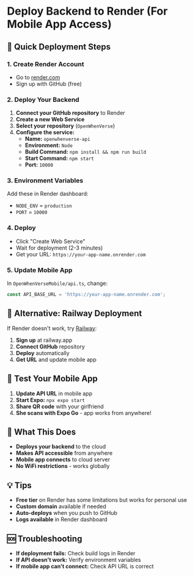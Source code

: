 # Deploy Backend to Render (For Mobile App Access)

## 🚀 Quick Deployment Steps

### 1. **Create Render Account**
- Go to [render.com](https://render.com)
- Sign up with GitHub (free)

### 2. **Deploy Your Backend**
1. **Connect your GitHub repository** to Render
2. **Create a new Web Service**
3. **Select your repository** (`OpenWhenVerse`)
4. **Configure the service:**
   - **Name:** `openwhenverse-api`
   - **Environment:** `Node`
   - **Build Command:** `npm install && npm run build`
   - **Start Command:** `npm start`
   - **Port:** `10000`

### 3. **Environment Variables**
Add these in Render dashboard:
- `NODE_ENV` = `production`
- `PORT` = `10000`

### 4. **Deploy**
- Click "Create Web Service"
- Wait for deployment (2-3 minutes)
- Get your URL: `https://your-app-name.onrender.com`

### 5. **Update Mobile App**
In `OpenWhenVerseMobile/api.ts`, change:
```typescript
const API_BASE_URL = 'https://your-app-name.onrender.com';
```

## 🔧 Alternative: Railway Deployment

If Render doesn't work, try [Railway](https://railway.app):

1. **Sign up** at railway.app
2. **Connect GitHub** repository
3. **Deploy** automatically
4. **Get URL** and update mobile app

## 📱 Test Your Mobile App

1. **Update API URL** in mobile app
2. **Start Expo:** `npx expo start`
3. **Share QR code** with your girlfriend
4. **She scans with Expo Go** - app works from anywhere!

## 🎯 What This Does

- **Deploys your backend** to the cloud
- **Makes API accessible** from anywhere
- **Mobile app connects** to cloud server
- **No WiFi restrictions** - works globally

## 💡 Tips

- **Free tier** on Render has some limitations but works for personal use
- **Custom domain** available if needed
- **Auto-deploys** when you push to GitHub
- **Logs available** in Render dashboard

## 🆘 Troubleshooting

- **If deployment fails:** Check build logs in Render
- **If API doesn't work:** Verify environment variables
- **If mobile app can't connect:** Check API URL is correct 